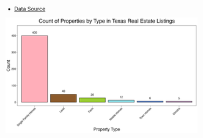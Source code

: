 
- [Data Source](https://www.kaggle.com/datasets/kanchana1990/texas-real-estate-trends-2024-500-listings/data)


<img src="assets/img/count_bar_plot.png" alt="count bar plot">
